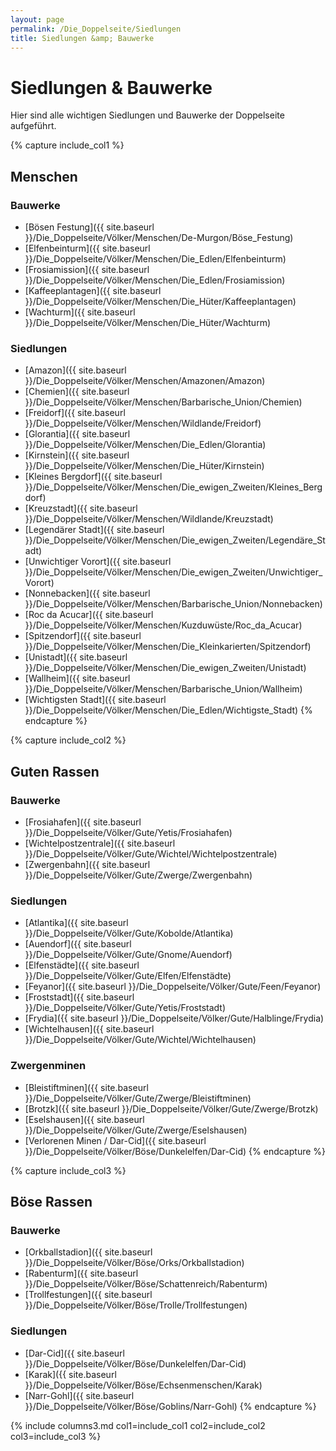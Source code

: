 ```yaml
---
layout: page
permalink: /Die_Doppelseite/Siedlungen
title: Siedlungen &amp; Bauwerke
---
```


# Siedlungen &amp; Bauwerke

Hier sind alle wichtigen Siedlungen und Bauwerke der Doppelseite aufgeführt.

{% capture include_col1 %}
## Menschen

### Bauwerke

- [Bösen Festung]({{ site.baseurl }}/Die_Doppelseite/Völker/Menschen/De-Murgon/Böse_Festung)
- [Elfenbeinturm]({{ site.baseurl }}/Die_Doppelseite/Völker/Menschen/Die_Edlen/Elfenbeinturm)
- [Frosiamission]({{ site.baseurl }}/Die_Doppelseite/Völker/Menschen/Die_Edlen/Frosiamission)
- [Kaffeeplantagen]({{ site.baseurl }}/Die_Doppelseite/Völker/Menschen/Die_Hüter/Kaffeeplantagen)
- [Wachturm]({{ site.baseurl }}/Die_Doppelseite/Völker/Menschen/Die_Hüter/Wachturm)

### Siedlungen

- [Amazon]({{ site.baseurl }}/Die_Doppelseite/Völker/Menschen/Amazonen/Amazon)
- [Chemien]({{ site.baseurl }}/Die_Doppelseite/Völker/Menschen/Barbarische_Union/Chemien)
- [Freidorf]({{ site.baseurl }}/Die_Doppelseite/Völker/Menschen/Wildlande/Freidorf)
- [Glorantia]({{ site.baseurl }}/Die_Doppelseite/Völker/Menschen/Die_Edlen/Glorantia)
- [Kirnstein]({{ site.baseurl }}/Die_Doppelseite/Völker/Menschen/Die_Hüter/Kirnstein)
- [Kleines Bergdorf]({{ site.baseurl }}/Die_Doppelseite/Völker/Menschen/Die_ewigen_Zweiten/Kleines_Bergdorf)
- [Kreuzstadt]({{ site.baseurl }}/Die_Doppelseite/Völker/Menschen/Wildlande/Kreuzstadt)
- [Legendärer Stadt]({{ site.baseurl }}/Die_Doppelseite/Völker/Menschen/Die_ewigen_Zweiten/Legendäre_Stadt)
- [Unwichtiger Vorort]({{ site.baseurl }}/Die_Doppelseite/Völker/Menschen/Die_ewigen_Zweiten/Unwichtiger_Vorort)
- [Nonnebacken]({{ site.baseurl }}/Die_Doppelseite/Völker/Menschen/Barbarische_Union/Nonnebacken)
- [Roc da Acucar]({{ site.baseurl }}/Die_Doppelseite/Völker/Menschen/Kuzduwüste/Roc_da_Acucar)
- [Spitzendorf]({{ site.baseurl }}/Die_Doppelseite/Völker/Menschen/Die_Kleinkarierten/Spitzendorf)
- [Unistadt]({{ site.baseurl }}/Die_Doppelseite/Völker/Menschen/Die_ewigen_Zweiten/Unistadt)
- [Wallheim]({{ site.baseurl }}/Die_Doppelseite/Völker/Menschen/Barbarische_Union/Wallheim)
- [Wichtigsten Stadt]({{ site.baseurl }}/Die_Doppelseite/Völker/Menschen/Die_Edlen/Wichtigste_Stadt)
{% endcapture %}

{% capture include_col2 %}
## Guten Rassen

### Bauwerke

- [Frosiahafen]({{ site.baseurl }}/Die_Doppelseite/Völker/Gute/Yetis/Frosiahafen)
- [Wichtelpostzentrale]({{ site.baseurl }}/Die_Doppelseite/Völker/Gute/Wichtel/Wichtelpostzentrale)
- [Zwergenbahn]({{ site.baseurl }}/Die_Doppelseite/Völker/Gute/Zwerge/Zwergenbahn)

### Siedlungen

- [Atlantika]({{ site.baseurl }}/Die_Doppelseite/Völker/Gute/Kobolde/Atlantika)
- [Auendorf]({{ site.baseurl }}/Die_Doppelseite/Völker/Gute/Gnome/Auendorf)
- [Elfenstädte]({{ site.baseurl }}/Die_Doppelseite/Völker/Gute/Elfen/Elfenstädte)
- [Feyanor]({{ site.baseurl }}/Die_Doppelseite/Völker/Gute/Feen/Feyanor)
- [Froststadt]({{ site.baseurl }}/Die_Doppelseite/Völker/Gute/Yetis/Froststadt)
- [Frydia]({{ site.baseurl }}/Die_Doppelseite/Völker/Gute/Halblinge/Frydia)
- [Wichtelhausen]({{ site.baseurl }}/Die_Doppelseite/Völker/Gute/Wichtel/Wichtelhausen)

### Zwergenminen

- [Bleistiftminen]({{ site.baseurl }}/Die_Doppelseite/Völker/Gute/Zwerge/Bleistiftminen)
- [Brotzk]({{ site.baseurl }}/Die_Doppelseite/Völker/Gute/Zwerge/Brotzk)
- [Eselshausen]({{ site.baseurl }}/Die_Doppelseite/Völker/Gute/Zwerge/Eselshausen)
- [Verlorenen Minen / Dar-Cid]({{ site.baseurl }}/Die_Doppelseite/Völker/Böse/Dunkelelfen/Dar-Cid)
{% endcapture %}

{% capture include_col3 %}
## Böse Rassen

### Bauwerke

- [Orkballstadion]({{ site.baseurl }}/Die_Doppelseite/Völker/Böse/Orks/Orkballstadion)
- [Rabenturm]({{ site.baseurl }}/Die_Doppelseite/Völker/Böse/Schattenreich/Rabenturm)
- [Trollfestungen]({{ site.baseurl }}/Die_Doppelseite/Völker/Böse/Trolle/Trollfestungen)

### Siedlungen

- [Dar-Cid]({{ site.baseurl }}/Die_Doppelseite/Völker/Böse/Dunkelelfen/Dar-Cid)
- [Karak]({{ site.baseurl }}/Die_Doppelseite/Völker/Böse/Echsenmenschen/Karak)
- [Narr-Gohl]({{ site.baseurl }}/Die_Doppelseite/Völker/Böse/Goblins/Narr-Gohl)
{% endcapture %}

{% include columns3.md col1=include_col1 col2=include_col2 col3=include_col3 %}
